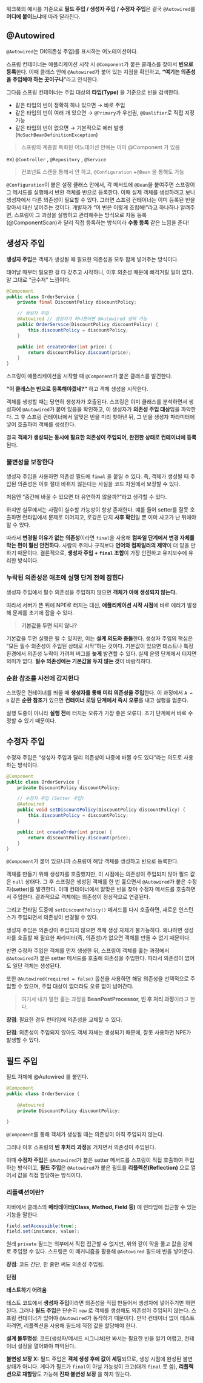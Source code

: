 워크북의 예시를 기준으로 **필드 주입 / 생성자 주입 / 수정자 주입**은 결국 `@Autowired`를 **어디에 붙이느냐**에 따라 달라진다. 

## @Autowired

`@Autowired`는 DI(의존성 주입)를 표시하는 어노테이션이다.

스프링 컨테이너는 애플리케이션 시작 시 `@Component`가 붙은 클래스를 찾아서 **빈으로 등록**한다. 이때 클래스 안에 `@Autowired`가 붙어 있는 지점을 확인하고, **“여기는 의존성을 주입해야 하는 곳이구나**”라고 인식한다.

그다음 스프링 컨테이너는 주입 대상의 **타입(Type)** 을 기준으로 빈을 검색한다.

- 같은 타입의 빈이 정확히 하나 있으면 → 바로 주입
- 같은 타입의 빈이 여러 개 있으면 → `@Primary`가 우선권, `@Qualifier`로 직접 지정 가능
- 같은 타입의 빈이 없으면 → 기본적으로 에러 발생 (`NoSuchBeanDefinitionException`)

> 스프링의 계층별 특화된 어노테이션 안에는 이미 @Component 가 있음
> 

ex) `@Controller` , `@Repository` , `@Service`

> 컨포넌트 스캔을 통해서 안 하고, `@Configuration` +`@Bean` 을 통해도 가능
> 

`@Configuration`이 붙은 설정 클래스 안에서, 각 메서드에 `@Bean`을 붙여주면 스프링이 그 메서드를 실행해서 반환 객체를 빈으로 등록한다. 이때 실제 객체를 생성하려고 보니 생성자에서 다른 의존성이 필요할 수 있다. 그러면 스프링 컨테이너는 이미 등록된 빈을 찾아서 대신 넣어주는 것이다. 개발자가 “이 빈은 이렇게 조립해!”라고 하나하나 알려주면, 스프링이 그 과정을 실행하고 관리해주는 방식으로 자동 등록(@ComponentScan)과 달리 직접 등록하는 방식이라 **수동 등록** 같은 느낌을 준다!


## 생성자 주입

**생성자 주입**은 객체가 생성될 때 필요한 의존성을 모두 함께 넣어주는 방식이다.

태어날 때부터 필요한 걸 다 갖추고 시작하니, 이후 의존성 때문에 삐걱거릴 일이 없다. 말 그대로 “금수저” 느낌이다.

```java
@Component
public class OrderService {
    private final DiscountPolicy discountPolicy;

    // 생성자 주입
    @Autowired // 생성자가 하나뿐이면 @Autowired 생략 가능
    public OrderService(DiscountPolicy discountPolicy) {
        this.discountPolicy = discountPolicy;
    }

    public int createOrder(int price) {
        return discountPolicy.discount(price);
    }
}
```

스프링이 애플리케이션을 시작할 때 `@Component`가 붙은 클래스를 발견한다.

**“이 클래스는 빈으로 등록해야겠네?”** 하고 객체 생성을 시작한다.

객체를 생성할 때는 당연히 생성자가 호출된다. 스프링은 이미 클래스를 분석하면서 생성자에 `@Autowired`가 붙어 있음을 확인하고, 이 생성자가 **의존성 주입 대상**임을 파악한다. 그 후 스프링 컨테이너에서 알맞은 빈을 미리 찾아낸 뒤, 그 빈을 생성자 파라미터에 넣어 호출하여 객체를 생성한다.

결국 **객체가 생성되는 동시에 필요한 의존성이 주입되어, 완전한 상태로 컨테이너에 등록**된다.

### 불변성을 보장한다

생성자 주입을 사용하면 의존성 필드에 **`final`** 을 붙일 수 있다. 즉, 객체가 생성될 때 주입된 의존성은 이후 절대 바뀌지 않는다는 사실을 코드 차원에서 보장할 수 있다.

처음엔 “중간에 바꿀 수 있으면 더 유연하지 않을까?”라고 생각할 수 있다.

하지만 실무에서는 사람이 실수할 가능성이 항상 존재한다. 예를 들어 setter를 잘못 호출하면 런타임에서 문제로 이어지고, 로깅은 단지 **사후 확인**일 뿐 이미 사고가 난 뒤에야 알 수 있다.

따라서 **변경될 이유가 없는 의존성**이라면 `final`을 사용해 **컴파일 단계에서 변경 자체를 막는 편이 훨씬 안전하다.** 사람의 주의나 규칙보다 **언어와 컴파일러의 제약**이 더 믿을 만하기 때문이다. 결론적으로, **생성자 주입 + `final` 조합**이 가장 안전하고 유지보수에 유리한 방식이다.

### 누락된 의존성은 애초에 실행 단계 전에 잡힌다

생성자 주입에서 필수 의존성을 주입하지 않으면 **객체가 아예 생성되지 않는다.**

따라서 서버가 뜬 뒤에 NPE로 터지는 대신, **애플리케이션 시작 시점**에 바로 에러가 발생해 문제를 초기에 잡을 수 있다.

> **기본값을 두면 되지 않나?**
> 

기본값을 두면 실행은 될 수 있지만, 이는 **설계 의도와 충돌**한다. 생성자 주입의 핵심은 “모든 필수 의존성이 주입된 상태로 시작”하는 것이다. 기본값이 있으면 테스트나 특정 환경에서 의존성 누락이 가려져 버그를 **늦게** 발견할 수 있다. 실제 운영 단계에서 터지면 의미가 없다. **필수 의존성에는 기본값을 두지 않는 것**이 바람직하다.

### 순환 참조를 사전에 감지한다

스프링은 컨테이너를 띄울 때 **생성자를 통해 미리 의존성을 주입**한다. 이 과정에서 `A ↔ B` 같은 **순환 참조**가 있으면 **컨테이너 로딩 단계에서 즉시 오류**를 내고 실행을 멈춘다.

실행 도중이 아니라 **실행 전**에 터지는 오류가 가장 좋은 오류다. 초기 단계에서 바로 수정할 수 있기 때문이다.


## 수정자 주입

수정자 주입은 “생성자 주입과 달리 의존성이 나중에 바뀔 수도 있다”라는 의도로 사용하는 방식이다. 

```java
@Component
public class OrderService {
    private DiscountPolicy discountPolicy;

    // 수정자 주입 (Setter 주입)
    @Autowired
    public void setDiscountPolicy(DiscountPolicy discountPolicy) {
        this.discountPolicy = discountPolicy;
    }

    public int createOrder(int price) {
        return discountPolicy.discount(price);
    }
}
```

`@Component`가 붙어 있으니까 스프링이 해당 객체를 생성하고 빈으로 등록한다.

객체를 만들기 위해 생성자를 호출했지만, 이 시점에는 의존성이 주입되지 않아 필드 값은 `null` 상태다. 그 후 스프링은 생성된 객체를 한 번 훑으면서 `@Autowired`가 붙은 수정자(setter)를 발견한다. 이때 컨테이너에서 알맞은 빈을 찾아 수정자 메서드를 호출하면서 주입한다. 결과적으로 객체에는 의존성이 정상적으로 연결된다.

그리고 런타임 도중에 `setDiscountPolicy()` 메서드를 다시 호출하면, 새로운 인스턴스가 주입되면서 의존성이 변경될 수 있다.

생성자 주입은 의존성이 주입되지 않으면 객체 생성 자체가 불가능하다. 왜냐하면 생성자를 호출할 때 필요한 파라미터(즉, 의존성)가 없으면 객체를 만들 수 없기 때문이다.

반면 수정자 주입은 객체를 먼저 생성한 뒤, 스프링이 객체를 훑는 과정에서 `@Autowired`가 붙은 setter 메서드를 호출해 의존성을 주입한다. 따라서 의존성이 없어도 일단 객체는 생성된다.

또한 `@Autowired(required = false)` 옵션을 사용하면 해당 의존성을 선택적으로 주입할 수 있으며, 주입 대상이 없더라도 오류 없이 넘어간다.

> 여기서 내가 말한 훑는 과정을 **BeanPostProcessor, 빈 후 처리 과정**이라고 한다.
> 

**장점**: 필요한 경우 런타임에 의존성을 교체할 수 있다.

**단점**: 의존성이 주입되지 않아도 객체 자체는 생성되기 때문에, 잘못 사용하면 NPE가 발생할 수 있다.


## 필드 주입

필드 자체에 @Autowired 를 붙인다.

```java
@Component
public class OrderService {
    
    @Autowired
    private DiscountPolicy discountPolicy;
    
}
```

`@Component`를 통해 객체가 생성될 때는 의존성이 아직 주입되지 않는다.

그러나 이후 스프링의 **빈 후처리 과정**을 거치면서 의존성이 주입된다.

이때 **수정자 주입**은 `@Autowired`가 붙은 setter 메서드를 스프링이 직접 호출하여 주입하는 방식이고, **필드 주입**은 `@Autowired`가 붙은 필드를 **리플렉션(Reflection)** 으로 열어서 값을 직접 할당하는 방식이다.

<aside>

### 리플렉션이란?

자바에서 클래스의 **메타데이터(Class, Method, Field 등)** 에 런타임에 접근할 수 있는 기능을 말한다. 

```java
field.setAccessible(true);
field.set(instance, value);
```

원래 `private` 필드는 외부에서 직접 접근할 수 없지만, 위와 같이 막을 풀고 값을 강제로 주입할 수 있다. 스프링은 이 메커니즘을 활용해 `@Autowired` 필드에 빈을 넣어준다.

</aside>

**장점**: 코드 간단, 한 줄만 써도 의존성 주입됨.

**단점**

**테스트하기 어려움**

테스트 코드에서 **생성자 주입**이라면 의존성을 직접 만들어서 생성자에 넣어주기만 하면 된다. 그러나 **필드 주입**은 단순히 `new` 로 객체를 생성해도 의존성이 주입되지 않는다. 스프링 컨테이너가 있어야 `@Autowired`가 동작하기 때문이다. 만약 컨테이너 없이 테스트하려면, 리플렉션을 사용해 필드에 직접 값을 할당해야 한다.

**설계 불투명성**: 코드(생성자/메서드 시그니처)만 봐서는 필요한 빈을 알기 어렵고, 컨테이너 설정을 열어봐야 파악된다.

**불변성 보장 X:** 필드 주입은 **객체 생성 후에 값이 세팅**되므로, 생성 시점에 완성된 불변 상태가 아니다. 게다가 필드가 `final`이 아닐 가능성이 크고(대개 `final` 못 씀), **리플렉션으로 재할당**도 가능해 **진짜 불변성 보장** 을 하지 않는다.